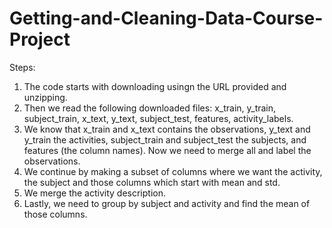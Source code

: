 # Getting-and-Cleaning-Data-Course-Project
Steps:
  1. The code starts with downloading usingn the URL provided and unzipping. 
  2. Then we read the following downloaded files: x_train, y_train, subject_train, x_text, y_text, subject_test, features, activity_labels. 
  3. We know that x_train and x_text contains the observations, y_text and y_train the activities, subject_train and subject_test the subjects, and features (the column names). Now we need to merge all and label the observations.
  4. We continue by making a subset of columns where we want the activity, the subject and those columns which start with mean and std. 
  5. We merge the activity description. 
  6. Lastly, we need to group by subject and activity and find the mean of those columns. 
